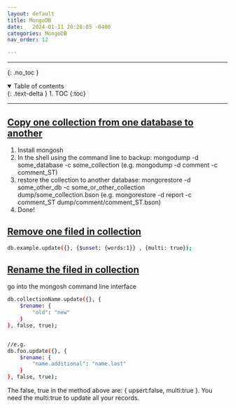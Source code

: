 ```yaml
---
layout: default
title: MongoDB
date:   2024-01-11 20:28:05 -0400
categories: MongoDB
nav_order: 12

---
```


---
{: .no_toc }

<details open markdown="block">
  <summary>
    Table of contents
  </summary>
  {: .text-delta }
1. TOC
{:toc}
</details>

---
## [Copy one collection from one database to another](https://stackoverflow.com/questions/11554762/how-to-copy-a-collection-from-one-database-to-another-in-mongodb)

1. Install mongosh
2. In the shell using the command line to backup: mongodump -d some_database -c some_collection (e.g. mongodump -d comment -c comment_ST)
3. restore the collection to another database: mongorestore -d some_other_db -c some_or_other_collection dump/some_collection.bson (e.g. mongorestore -d report -c comment_ST dump/comment/comment_ST.bson)
4. Done!

## [Remove one filed in collection](https://stackoverflow.com/questions/6851933/how-to-remove-a-field-completely-from-a-mongodb-document)

```bash
db.example.update({}, {$unset: {words:1}} , {multi: true});
```

## [Rename the filed in collection](https://stackoverflow.com/questions/9254351/how-can-i-rename-a-field-for-all-documents-in-mongodb)

go into the mongosh command line interface

```bash
db.collectionName.update({}, {
    $rename: {
        "old": "new"
    }
}, false, true);


//e.g.
db.foo.update({}, {
    $rename: {
        "name.additional": "name.last"
    }
}, false, true);

```

The false, true in the method above are: { upsert:false, multi:true }. You need the multi:true to update all your records.
